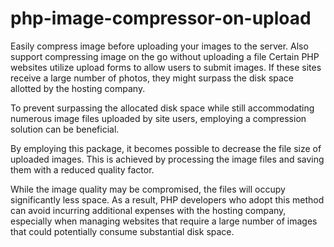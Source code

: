 # php-image-compressor-on-upload
Easily compress image before uploading your images to the server. Also support compressing image on the go without uploading a file
Certain PHP websites utilize upload forms to allow users to submit images. If these sites receive a large number of photos, they might surpass the disk space allotted by the hosting company.

To prevent surpassing the allocated disk space while still accommodating numerous image files uploaded by site users, employing a compression solution can be beneficial.

By employing this package, it becomes possible to decrease the file size of uploaded images. This is achieved by processing the image files and saving them with a reduced quality factor.

While the image quality may be compromised, the files will occupy significantly less space. As a result, PHP developers who adopt this method can avoid incurring additional expenses with the hosting company, especially when managing websites that require a large number of images that could potentially consume substantial disk space.
